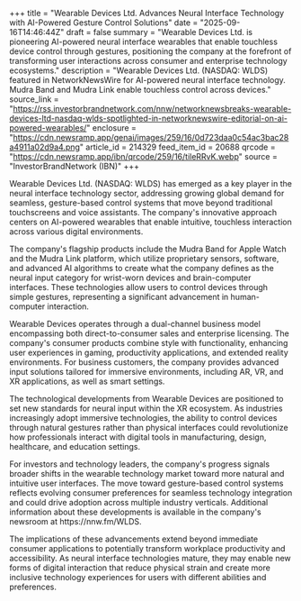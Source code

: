 +++
title = "Wearable Devices Ltd. Advances Neural Interface Technology with AI-Powered Gesture Control Solutions"
date = "2025-09-16T14:46:44Z"
draft = false
summary = "Wearable Devices Ltd. is pioneering AI-powered neural interface wearables that enable touchless device control through gestures, positioning the company at the forefront of transforming user interactions across consumer and enterprise technology ecosystems."
description = "Wearable Devices Ltd. (NASDAQ: WLDS) featured in NetworkNewsWire for AI-powered neural interface technology. Mudra Band and Mudra Link enable touchless control across devices."
source_link = "https://rss.investorbrandnetwork.com/nnw/networknewsbreaks-wearable-devices-ltd-nasdaq-wlds-spotlighted-in-networknewswire-editorial-on-ai-powered-wearables/"
enclosure = "https://cdn.newsramp.app/genai/images/259/16/0d723daa0c54ac3bac28a4911a02d9a4.png"
article_id = 214329
feed_item_id = 20688
qrcode = "https://cdn.newsramp.app/ibn/qrcode/259/16/tileRRvK.webp"
source = "InvestorBrandNetwork (IBN)"
+++

<p>Wearable Devices Ltd. (NASDAQ: WLDS) has emerged as a key player in the neural interface technology sector, addressing growing global demand for seamless, gesture-based control systems that move beyond traditional touchscreens and voice assistants. The company's innovative approach centers on AI-powered wearables that enable intuitive, touchless interaction across various digital environments.</p><p>The company's flagship products include the Mudra Band for Apple Watch and the Mudra Link platform, which utilize proprietary sensors, software, and advanced AI algorithms to create what the company defines as the neural input category for wrist-worn devices and brain-computer interfaces. These technologies allow users to control devices through simple gestures, representing a significant advancement in human-computer interaction.</p><p>Wearable Devices operates through a dual-channel business model encompassing both direct-to-consumer sales and enterprise licensing. The company's consumer products combine style with functionality, enhancing user experiences in gaming, productivity applications, and extended reality environments. For business customers, the company provides advanced input solutions tailored for immersive environments, including AR, VR, and XR applications, as well as smart settings.</p><p>The technological developments from Wearable Devices are positioned to set new standards for neural input within the XR ecosystem. As industries increasingly adopt immersive technologies, the ability to control devices through natural gestures rather than physical interfaces could revolutionize how professionals interact with digital tools in manufacturing, design, healthcare, and education settings.</p><p>For investors and technology leaders, the company's progress signals broader shifts in the wearable technology market toward more natural and intuitive user interfaces. The move toward gesture-based control systems reflects evolving consumer preferences for seamless technology integration and could drive adoption across multiple industry verticals. Additional information about these developments is available in the company's newsroom at https://nnw.fm/WLDS.</p><p>The implications of these advancements extend beyond immediate consumer applications to potentially transform workplace productivity and accessibility. As neural interface technologies mature, they may enable new forms of digital interaction that reduce physical strain and create more inclusive technology experiences for users with different abilities and preferences.</p>